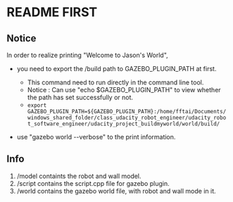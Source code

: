 # README FIRST
## Notice
In order to realize printing "Welcome to Jason's World", 
- you need to export the /build path to GAZEBO_PLUGIN_PATH at first.
   - This command need to run directly in the command line tool.
   - Notice : Can use "echo $GAZEBO_PLUGIN_PATH" to view whether the path has set successfully or not.
   - `export GAZEBO_PLUGIN_PATH=${GAZEBO_PLUGIN_PATH}:/home/fftai/Documents/windows_shared_folder/class_udacity_robot_engineer/udacity_robot_software_engineer/udacity_project_buildmyworld/world/build/`


- use "gazebo world --verbose" to the print information.

## Info
1. /model containts the robot and wall model.
2. /script contains the script.cpp file for gazebo plugin.
3. /world contains the gazebo world file, with robot and wall mode in it.

